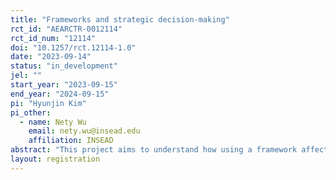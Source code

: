 ```yaml
---
title: "Frameworks and strategic decision-making"
rct_id: "AEARCTR-0012114"
rct_id_num: "12114"
doi: "10.1257/rct.12114-1.0"
date: "2023-09-14"
status: "in_development"
jel: ""
start_year: "2023-09-15"
end_year: "2024-09-15"
pi: "Hyunjin Kim"
pi_other:
  - name: Nety Wu
    email: nety.wu@insead.edu
    affiliation: INSEAD
abstract: "This project aims to understand how using a framework affects the crafting of strategic options."
layout: registration
---
```



